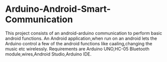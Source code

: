 # Arduino-Android-Smart-Communication
This project consists of an android-arduino communication to perform basic android functions.
An Android application,when run on an android lets the Arduino control a few of the android functions like caaling,changing the music etc wirelessly.
Requirements are Arduino UNO,HC-05 Bluetooth module,wires,Android Studio,Arduino IDE.
